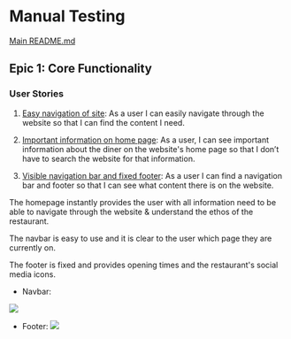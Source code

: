 # Manual Testing

[Main README.md](README.md)


## Epic 1: Core Functionality 

### User Stories

1. [Easy navigation of site](https://github.com/RebeccaKen/Restaurant-site/issues/12): As a user I can easily navigate through the website so that I can find the content I need.

2. [Important information on home page](https://github.com/RebeccaKen/Restaurant-site/issues/10): As a user, I can see important information about the diner on the website's home page so that I don’t have to search the website for that information.

3. [Visible navigation bar and fixed footer](https://github.com/RebeccaKen/Restaurant-site/issues/13): As a user I can find a navigation bar and footer so that I can see what content there is on the website.

The homepage instantly provides the user with all information need to be able to navigate through the website & understand the ethos of the restaurant.

The navbar is easy to use and it is clear to the user which page they are currently on.

The footer is fixed and provides opening times and the restaurant's social media icons. 

- Navbar: 
  
![](https://res.cloudinary.com/djbdldshh/image/upload/v1682302827/Navbar_z2dc0r.png)

- Footer:
![](https://res.cloudinary.com/djbdldshh/image/upload/v1682384869/footer.png_jvabvp.png)

